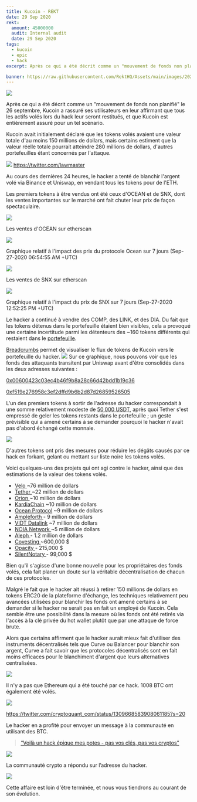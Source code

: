 ```yaml
---
title: Kucoin - REKT
date: 29 Sep 2020
rekt: 
  amount: 45000000
  audit: Internal audit
  date: 29 Sep 2020
tags:
  - kucoin
  - epic
  - hack
excerpt: Après ce qui a été décrit comme un "mouvement de fonds non planifié" le 26 septembre, Kucoin a rassuré ses utilisateurs en leur affirmant que tous les actifs volés lors du hack leur seront restitués, et que Kucoin est entièrement assuré pour un tel scénario.

banner: https://raw.githubusercontent.com/RektHQ/Assets/main/images/2020/09/kucoinwojak-2.jpg
---
```


![](https://raw.githubusercontent.com/RektHQ/Assets/main/images/2020/09/kucoinwojak-2.jpg)

Après ce qui a été décrit comme un "mouvement de fonds non planifié" le 26 septembre, Kucoin a rassuré ses utilisateurs en leur affirmant que tous les actifs volés lors du hack leur seront restitués, et que Kucoin est entièrement assuré pour un tel scénario.

Kucoin avait initialement déclaré que les tokens volés avaient une valeur totale d'au moins 150 millions de dollars, mais certains estiment que la valeur réelle totale pourrait atteindre 280 millions de dollars, d'autres portefeuilles étant concernés par l'attaque.

![](https://lh5.googleusercontent.com/jSvYaOxSiPSRRAs2MpTOVHgjB_tloUJBPJ3ogbbRRc2eRVfCEclg-L_u1MLEgTRuBbtyNWRb1FsGXB2sCZCf02jE2q-VRADXtu5TGwrdhw8QVzVJSOvuHALL83veNYqXgL9KfEXK)
https://twitter.com/lawmaster

Au cours des dernières 24 heures, le hacker a tenté de blanchir l'argent volé via Binance et Uniswap, en vendant tous les tokens pour de l'ETH.

Les premiers tokens à être vendus ont été ceux d'OCEAN et de SNX, dont les ventes importantes sur le marché ont fait chuter leur prix de façon spectaculaire.

![](https://lh4.googleusercontent.com/bq0uBVE0LKcPXkhOiswITliRJB11zBqtRF_i2ci_pLZDF6UgIZcSQzinXD9fh-qRyRdrbBHoErrE8mQjD-tDPfptI-zPYEdNg8H_f0IJjnBxaQEi703txSSTM0zSDmI-4a9eQl_p)

Les ventes d'OCEAN sur etherscan

![](https://raw.githubusercontent.com/RektHQ/Assets/main/images/2020/09/oceansales.JPG)

Graphique relatif à l'impact des prix du protocole Ocean sur 7 jours (Sep-27-2020 06:54:55 AM +UTC)

![](https://lh3.googleusercontent.com/ai0TnzWCgqN1R1EcKufgjE-2RoJytN3YYgVlGT_CjRuKi6DUxURPDorDjdndtEEisYqqCmWcXkBc77_xZMMWEKdnsjUFevmMwLC9YH4aEAtd5NSU08QV1UOKbqY0tbSTQvuwLAFW)

Les ventes de SNX sur etherscan

![](https://lh4.googleusercontent.com/kHeUKoW7vmnDZBOIgenYYVswNMYSyKvG3kFvF_3yEMGNxiF5vjpIjidNn_5JWHMABPZVBAQ9KzVgHu_dg8JNQi0t4nl2z0zLAEdgMUXN6qYh5N4FyeodIR_uqSJj16h4Rfrvmqhp)

Graphique relatif à l'impact du prix de SNX sur 7 jours (Sep-27-2020 12:52:25 PM +UTC)

Le hacker a continué à vendre des COMP, des LINK, et des DIA. Du fait que les tokens détenus dans le portefeuille étaient bien visibles, cela a provoqué une certaine incertitude parmi les détenteurs des ~160 tokens différents qui restaient dans le [portefeuille](https://etherscan.io/tokenholdings?a=0xeb31973e0febf3e3d7058234a5ebbae1ab4b8c23).

[Breadcrumbs](https://www.breadcrumbs.app/) permet de visualiser le flux de tokens de Kucoin vers le portefeuille du hacker.
![](https://lh3.googleusercontent.com/1dmQCPHeMQgnLO88hqpAciHifQcwSLyl2fq-mAQ0-y3L9z1qUuWQbhiHZ_YFmOKa7O0l5_qlaOc-18KaG4vjcJ4UfthObxqGZU2HvV9Xi7Jjgld-o3zt1KiX07CmxIFzKMcNs8uB)
Sur ce graphique, nous pouvons voir que les fonds des attaquants transitent par Uniswap avant d'être consolidés dans les deux adresses suivantes :

[0x00600423c03ec4b46f9b8a28c66d42bdd1b19c36](https://etherscan.io/address/0x00600423c03ec4b46f9b8a28c66d42bdd1b19c36)

[0xf519e276958c3ef2dffd9b6b2d87d26859526505](https://etherscan.io/address/0xf519e276958c3ef2dffd9b6b2d87d26859526505)

L'un des premiers tokens à sortir de l'adresse du hacker correspondait à une somme relativement modeste de [50,000 USDT](https://etherscan.io/tx/0xc6eb6440d4f2c8b649ee7e647e90ea3a354e0bb300540c95d2464553f6b6cff8), après quoi Tether s'est empressé de geler les tokens restants dans le portefeuille ; un geste prévisible qui a amené certains à se demander pourquoi le hacker n'avait pas d'abord échangé cette monnaie.

![](https://lh6.googleusercontent.com/jlT9bg3gp6rcYpKnRCpy-B7_yTsKDne_XGgFHnFv02jfxnXK4ECflNFjrNGp4Wzbg3DVoeXh_r-HUEISks1ffkML6l5jMTXkQ0p2XBhqVSt8K2vjKOxkVKroI9bRowSk2Czsv3sM)

D'autres tokens ont pris des mesures pour réduire les dégâts causés par ce hack en forkant, gelant ou mettant sur liste noire les tokens volés.

Voici quelques-uns des projets qui ont agi contre le hacker, ainsi que des estimations de la valeur des tokens volés.


- [Velo ](https://twitter.com/veloprotocol/status/1309937702041608192?s=20)~76 million de dollars
- [Tether ](https://twitter.com/paoloardoino/status/1309771801581494272?s=20)~22 million de dollars
- [Orion ](https://blog.orionprotocol.io/tokenswap)~10 million de dollars
- [KardiaChain](https://medium.com/kardiachain/kardiachain-issues-1-1-token-swap-in-response-to-kucoin-security-breach-ensuring-no-loss-to-kai-218b564b03d7) ~10 million de dollars
- [Ocean Protocol](https://twitter.com/oceanprotocol/status/1310154281505390592) ~9 million de dollars
- [Ampleforth ](https://twitter.com/AmpleforthOrg/status/1310355657632092160)- 9 million de dollars
- [VIDT Datalink](https://twitter.com/VIDT_Datalink/status/1309880082337615872?s=20) ~7 million de dollars
- [NOIA Network ](https://medium.com/noia/kucoin-exchange-hack-update-fe8f49ca6393)~5 million de dollars
- [Aleph ](https://medium.com/aleph-im/kucoin-exchange-hack-update-c1cd88a55301)- 1.2 million de dollars
- [Covesting ](https://twitter.com/covesting/status/1310103008152350725?s=20)~600,000 $
- [Opacity ](https://medium.com/opacity-storage/kucoin-security-incident-and-opq-token-swap-faa3fb45d44d)- 215,000 $
- [SilentNotary ](https://twitter.com/SilentNotary/status/1309876794372354050?s=20)- 99,000 $

Bien qu'il s'agisse d'une bonne nouvelle pour les propriétaires des fonds volés, cela fait planer un doute sur la véritable décentralisation de chacun de ces protocoles.

Malgré le fait que le hacker ait réussi à retirer 150 millions de dollars en tokens ERC20 de la plateforme d'échange, les techniques relativement peu avancées utilisées pour blanchir les fonds ont amené certains à se demander si le hacker ne serait pas en fait un employé de Kucoin. Cela semble être une possibilité dans la mesure où les fonds ont été retirés via l'accès à la clé privée du hot wallet plutôt que par une attaque de force brute.

Alors que certains affirment que le hacker aurait mieux fait d'utiliser des instruments décentralisés tels que Curve ou Balancer pour blanchir son argent, Curve a fait savoir que les protocoles décentralisés sont en fait moins efficaces pour le blanchiment d'argent que leurs alternatives centralisées.

![](https://lh5.googleusercontent.com/3MYTGQ9VLY_N1aHUP22vwMNB2UhrBN85gTaiEjmfI5Y7QpQicRbKbO7cNeJgIW2Fj_wEd-Kd1pQscKMBgOK6BxuSpl2a4P4QLLYZKCHgv0UGKhSQUE0SJqk2H091lbV7tQR2decL)

Il n'y a pas que Ethereum qui a été touché par ce hack. 1008 BTC ont également été volés.

![](https://lh6.googleusercontent.com/-jqWL3Elk3xHOe5qutdui5mPMzS6IrOOP5HUztVA4-0w3EQ_-VPrGM9Y58AK4JCmSOANBqnIm158aqvZy0Iipe5_ctq3nxYE0iOIzgU3FDC53a8uLsXS1ybCk0yrzxAuXCqF71Hu)

https://twitter.com/cryptoquant_com/status/1309668583908061185?s=20

Le hacker en a profité pour envoyer un message à la communauté en utilisant des BTC.

> [“Voilà un hack épique mes potes - pas vos clés, pas vos cryptos”](https://blockchair.com/bitcoin/transaction/4e6f0e562e1309ff4fa17e0d87e9bdbadce924a16201e86807028cbed9dfb3b8)

![](https://lh3.googleusercontent.com/T1D2MBp9_4_vCpQCT3R-iM3Y7PBEylUJmZ8eP0sMh4Fe85tiWQxQP8M0Y2ZR9ELuXY-blAfwTmvy1jehVjF5zXMblrw1S_uytgoTDnQHwDFz7tzyORBLo8DRotsxIV-se_9zSiVH)

La communauté crypto a répondu sur l’adresse du hacker.

![](https://lh3.googleusercontent.com/gecctBXdN_wEWsPiWGmPLpWnkByl9QzWr85Ck6mEg58-c6Pf5I_h6yp3loKcTral-SVjmHMLvmqUUGg4fN9QcAm6E-h2S8MbRLSu3rBnJlv1xmJKp1aA2uEp9uqcZQnEUFzG8mcC)

Cette affaire est loin d'être terminée, et nous vous tiendrons au courant de son évolution.
